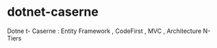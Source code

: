 dotnet-caserne
==============

Dotne t- Caserne : Entity Framework , CodeFirst , MVC , Architecture N-Tiers
